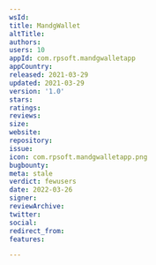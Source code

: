 ```yaml
---
wsId: 
title: MandgWallet
altTitle: 
authors: 
users: 10
appId: com.rpsoft.mandgwalletapp
appCountry: 
released: 2021-03-29
updated: 2021-03-29
version: '1.0'
stars: 
ratings: 
reviews: 
size: 
website: 
repository: 
issue: 
icon: com.rpsoft.mandgwalletapp.png
bugbounty: 
meta: stale
verdict: fewusers
date: 2022-03-26
signer: 
reviewArchive: 
twitter: 
social: 
redirect_from: 
features: 

---
```


